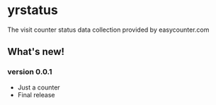# yrstatus
The visit counter status data collection provided by easycounter.com

## What's new!
### version 0.0.1
- Just a counter
- Final release
